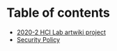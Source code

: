 # Table of contents

* [2020-2 HCI Lab artwiki project](README.md)
* [Security Policy](security.md)

